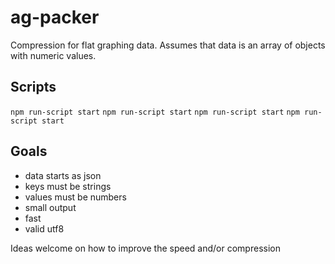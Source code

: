 # ag-packer
Compression for flat graphing data. Assumes that data is an array of objects with numeric values.

Scripts
-----
`npm run-script start`
`npm run-script start`
`npm run-script start`
`npm run-script start`

Goals
-----
- data starts as json
- keys must be strings
- values must be numbers
- small output
- fast
- valid utf8

Ideas welcome on how to improve the speed and/or compression
